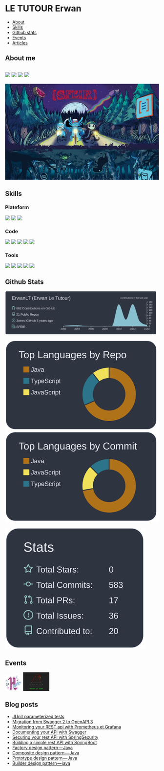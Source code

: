 # LE TUTOUR Erwan

* [About](#about-me)
* [Skills](#skills)
* [Github stats](#github-stats)
* [Events](#events)
* [Articles](#articles)

## About me
[![](https://img.shields.io/badge/-Linkedin-blue?style=plastic&logo=linkedin)](https://www.linkedin.com/in/erwan-le-tutour-32904972/)
[![](https://img.shields.io/badge/-Twitter-9cf?style=plastic&logo=twitter)](https://twitter.com/ErwanLeTutour)
[![](https://img.shields.io/badge/-DeviantArt-lightseagreen?style=plastic&logo=deviantart)](https://www.deviantart.com/diablo143)
[![](https://img.shields.io/badge/-Medium-black?style=plastic&logo=medium)](https://letutour-e.medium.com/)
---
[![](img/devfestlille.png)](https://sfeir.com/fr)

## Skills
### Plateform
![](https://img.shields.io/badge/OS-Windows-9cf?style=plastic&logo=windows)
![](https://img.shields.io/badge/OS-Linux-9cf?style=plastic&logo=linux&logoColor=white)
![](https://img.shields.io/badge/OS-MacOS-9cf?style=plastic&logo=macOS&logoColor=white)
### Code
[![](https://img.shields.io/badge/Code-Java-blue?style=plastic&logo=java)](https://www.java.com/ "java")
[![](https://img.shields.io/badge/Code-Kotlin-blue?style=plastic&logo=kotlin)](https://kotlinlang.org/ "Kolinlang")
[![](https://img.shields.io/badge/Code-Python-blue?style=plastic&logo=python&logoColor=yellow)](https://www.python.org/ "Python")
[![](https://img.shields.io/badge/Code-JavaScript-blue?style=plastic&logo=javascript)](https://www.javascript.com/ "javascript")
[![](https://img.shields.io/badge/Code-Angular-blue?style=plastic&logo=angular&logoColor=red)](https://angular.io/ "angular")
### Tools
![](https://img.shields.io/badge/Tool-Oracle-9cf?style=plastic&logo=oracle&logoColor=indianred)
![](https://img.shields.io/badge/Tool-PostgreSQL-9cf?style=plastic&logo=postgresql)
![](https://img.shields.io/badge/Tool-Travis%20CI-9cf?style=plastic&logo=travis)
![](https://img.shields.io/badge/Tool-Codecov-9cf?style=plastic&logo=codecov)
![](https://img.shields.io/badge/Tool-Heroku-9cf?style=plastic&logo=heroku&logoColor=purple)

## Github Stats

[![](https://raw.githubusercontent.com/ErwanLT/ErwanLT/main/profile-summary-card-output/nord_dark/0-profile-details.svg)](https://github.com/vn7n24fzkq/github-profile-summary-cards)

[![](https://raw.githubusercontent.com/ErwanLT/ErwanLT/main/profile-summary-card-output/nord_dark/1-repos-per-language.svg)](https://github.com/vn7n24fzkq/github-profile-summary-cards) [![](https://raw.githubusercontent.com/ErwanLT/ErwanLT/main/profile-summary-card-output/nord_dark/2-most-commit-language.svg)](https://github.com/vn7n24fzkq/github-profile-summary-cards)

[![](https://raw.githubusercontent.com/ErwanLT/ErwanLT/main/profile-summary-card-output/nord_dark/3-stats.svg)](https://github.com/vn7n24fzkq/github-profile-summary-cards)


## Events
[![](img/hacktoberfest2020.png "Hactoberfest 2020")](https://hacktoberfest.digitalocean.com/)
[![](img/AdventOfCode.png "Advent of Code 2020")](https://adventofcode.com/)

## Blog posts
<!-- BLOG-POST-LIST:START -->
- [JUnit parameterized tests](https://medium.com/javarevisited/junit-parameterized-tests-5be86a936ca0?source=rss-dbe07bc171c0------2)
- [Migration from Swagger 2 to OpenAPI 3](https://medium.com/javarevisited/migration-from-swagger-2-to-openapi-3-391f3e97da73?source=rss-dbe07bc171c0------2)
- [Monitoring your REST api with Prometheus et Grafana](https://medium.com/javarevisited/monitoring-your-rest-api-with-prometheus-et-grafana-6b909a7b0c69?source=rss-dbe07bc171c0------2)
- [Documenting your API with Swagger](https://medium.com/javarevisited/documenting-your-api-with-swagger-c27a94104135?source=rss-dbe07bc171c0------2)
- [Securing your rest API with SpringSecurity](https://medium.com/javarevisited/securing-your-rest-api-with-springsecurity-8ba440fe7b58?source=rss-dbe07bc171c0------2)
- [Building a simple rest API with SpringBoot](https://medium.com/javarevisited/building-a-simple-rest-api-with-springboot-3f2e4b123ebb?source=rss-dbe07bc171c0------2)
- [Factory design pattern — Java](https://medium.com/javarevisited/factory-design-pattern-java-b755025437b5?source=rss-dbe07bc171c0------2)
- [Composite design pattern — Java](https://medium.com/javarevisited/composite-design-pattern-java-9cd0964d3b12?source=rss-dbe07bc171c0------2)
- [Prototype design pattern — Java](https://medium.com/javarevisited/prototype-design-pattern-java-79a100b0e4e8?source=rss-dbe07bc171c0------2)
- [Builder design pattern — java](https://medium.com/javarevisited/builder-design-pattern-java-9307c47507d9?source=rss-dbe07bc171c0------2)
<!-- BLOG-POST-LIST:END -->
